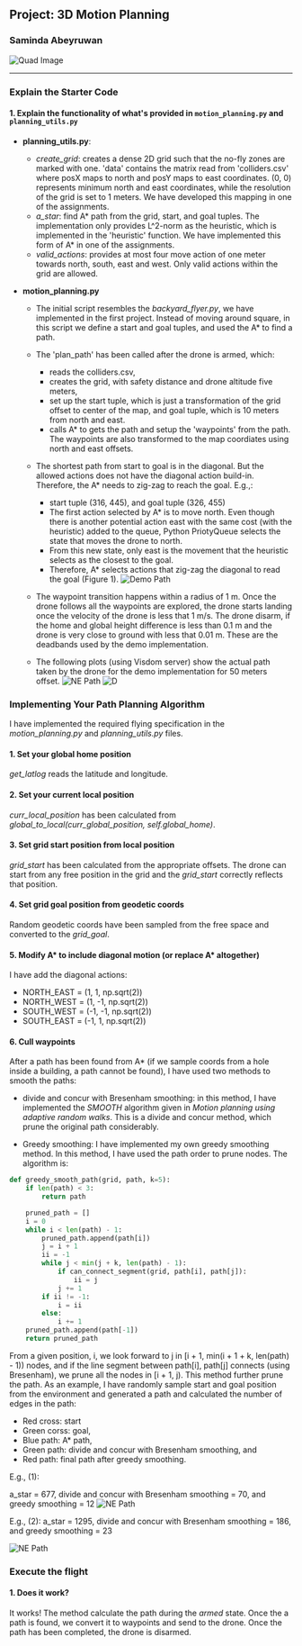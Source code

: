 ## Project: 3D Motion Planning
### Saminda Abeyruwan
![Quad Image](./misc/enroute.png)

---
### Explain the Starter Code

#### 1. Explain the functionality of what's provided in `motion_planning.py` and `planning_utils.py`

* __planning_utils.py__:
    * _create_grid_: creates a dense 2D grid such that the no-fly zones are marked with one. 
'data' contains the matrix read from 'colliders.csv' where posX maps to north and posY maps to east coordinates.
(0, 0) represents minimum north and east coordinates, while the resolution of the grid is set to 1 meters. 
We have developed this mapping in one of the assignments.
    * _a_star_: find A* path from the grid, start, and goal tuples. The implementation only
provides L^2-norm as the heuristic, which is implemented in the 'heuristic' function. We have implemented 
this form of A* in one of the assignments.  
    * _valid_actions_: provides at most four move action of one meter towards north, south, east and west. Only valid 
actions within the grid are allowed.

* __motion_planning.py__
    * The initial script resembles the _backyard_flyer.py_, we have implemented in the 
first project. Instead of moving around square, in this script we define a start and goal
tuples, and used the A* to find a path. 
    * The 'plan_path' has been called after the drone is armed, which:
        * reads the colliders.csv, 
        * creates the grid, with safety distance and drone altitude five meters,
        * set up the start tuple, which is just a transformation of the 
        grid offset to center of the map, and goal tuple, which is 10 meters from 
        north and east. 
        * calls A* to gets the path and setup the 'waypoints' from the path. 
        The waypoints are also transformed to the map coordiates using north and east offsets.
    * The shortest path from start to goal is in the diagonal. But the allowed actions does not have 
    the diagonal action build-in. Therefore, the A* needs to zig-zag to reach the goal. E.g.,:
        * start tuple (316, 445), and goal tuple (326, 455)
        * The first action selected by A* is to move north. Even though there is another potential action east
        with the same cost (with the heuristic) added to the queue, Python PriotyQueue selects the state that moves 
        the drone to north. 
        * From this new state, only east is the movement that the heuristic selects as the closest to the goal.
        * Therefore, A* selects actions that zig-zag the diagonal to read the goal (Figure 1).
![Demo Path](./misc/demo_motion_planning.png)          

    * The waypoint transition happens within a radius of 1 m. Once the drone follows all the waypoints are explored, the drone starts landing once the 
    velocity of the drone is less that 1 m/s. The drone disarm, if the home and global
    height difference is less than 0.1 m and the drone is very close to ground with less 
    that 0.01 m. These are the deadbands used by the demo implementation. 
    * The following plots (using Visdom server) show the actual path taken by the drone for the demo
    implementation for 50 meters offset.
![NE Path](./misc/ne.png)
![D](./misc/d.png)              

### Implementing Your Path Planning Algorithm

I have implemented the required flying specification in the _motion_planning.py_ and _planning_utils.py_ files. 

#### 1. Set your global home position
_get_latlog_ reads the latitude and longitude.  

#### 2. Set your current local position
_curr_local_position_ has been calculated from _global_to_local(curr_global_position, self.global_home)_.

#### 3. Set grid start position from local position
_grid_start_ has been calculated from the appropriate offsets. The drone can start from
any free position in the grid and the _grid_start_ correctly reflects that position. 

#### 4. Set grid goal position from geodetic coords

Random geodetic coords have been sampled from the free space and converted to 
the _grid_goal_.

#### 5. Modify A* to include diagonal motion (or replace A* altogether)

I have add the diagonal actions:
* NORTH_EAST = (1, 1, np.sqrt(2))
* NORTH_WEST = (1, -1, np.sqrt(2))
* SOUTH_WEST = (-1, -1, np.sqrt(2))
* SOUTH_EAST = (-1, 1, np.sqrt(2))

#### 6. Cull waypoints 

After a path has been found from A* (if we sample coords from a hole inside a building, 
a path cannot be found), I have used two methods to smooth the paths:

* divide and concur with Bresenham smoothing: in this method, I have implemented the
_SMOOTH_ algorithm given in _Motion planning using adaptive random walks_. This is a 
divide and concur method, which prune the original path considerably. 

* Greedy smoothing: I have implemented my own greedy smoothing method. In this 
method, I have used the path order to prune nodes. The algorithm is:

```python
def greedy_smooth_path(grid, path, k=5):
    if len(path) < 3:
        return path

    pruned_path = []
    i = 0
    while i < len(path) - 1:
        pruned_path.append(path[i])
        j = i + 1
        ii = -1
        while j < min(j + k, len(path) - 1):
            if can_connect_segment(grid, path[i], path[j]):
                ii = j
            j += 1
        if ii != -1:
            i = ii
        else:
            i += 1
    pruned_path.append(path[-1])
    return pruned_path

```

From a given position, i, we look forward to j in [i + 1, min(i + 1 + k, len(path) - 1)) nodes, and 
if the line segment between path[i], path[j] connects (using Bresenham), we prune all
the nodes in [i + 1, j). This method further prune the path. As an example, I have randomly
sample start and goal position from the environment and generated a path and calculated
the number of edges in the path:

* Red cross: start
* Green corss: goal,
* Blue path: A* path,
* Green path: divide and concur with Bresenham smoothing, and
* Red path: final path after greedy smoothing.   

E.g., (1):


a_star = 677, divide and concur with Bresenham smoothing = 70, and greedy smoothing = 12 
![NE Path](./misc/path1.png)

E.g., (2): 
a_star = 1295, divide and concur with Bresenham smoothing = 186, and greedy smoothing = 23 

![NE Path](./misc/path2.png)


### Execute the flight
#### 1. Does it work?
It works! The method calculate the path during the _armed_ state. Once the a path is 
found, we convert it to waypoints and send to the drone. Once the path has been
completed, the drone is disarmed. 